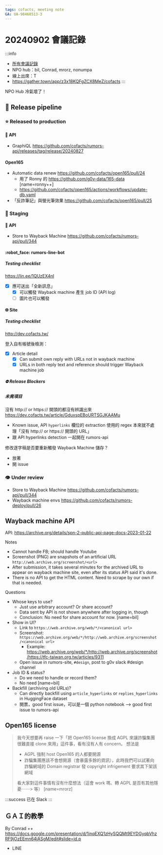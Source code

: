 ```yaml
---
tags: cofacts, meeting note
GA: UA-98468513-3
---
```


20240902 會議記錄
=====

:::info
- [所有會議記錄](https://g0v.hackmd.io/@mrorz/cofacts-meeting-notes/)
- NPO hub：bil, Conrad, mrorz, nonumpa
- 線上出席：T
- https://gather.town/app/z3x18KQFgZCX8MeZ/cofacts
:::

NPO Hub 冷氣壞了！


## :potable_water: Release pipeline

### :star: Released to production

#### :electric_plug: API
- GraphiQL https://github.com/cofacts/rumors-api/releases/tag/release/20240827

#### Open165
- Automatic data renew https://github.com/cofacts/open165/pull/24
    - 用了 Ronny 的 https://github.com/g0v-data/165-data [name=ronny++]
    - https://github.com/cofacts/open165/actions/workflows/update-db.yaml
- 「反詐筆記」與螢光筆效果 https://github.com/cofacts/open165/pull/25

### :rocket: Staging

#### :electric_plug: API
- Store to Wayback Machine https://github.com/cofacts/rumors-api/pull/344

#### :robot_face: rumors-line-bot

##### Testing checklist

https://lin.ee/1QUzEX4nI

- [x] 應可送出「全新訊息」
    - [x] 可以觸發 Wayback machine 產生 job ID (API log)
    - [ ] 圖片也可以觸發

#### :globe_with_meridians: Site
##### Testing checklist
http://dev.cofacts.tw/

登入自有帳號後檢測：
- [x] Article detail
  - [x] Can submit own reply with URLs not in wayback machine
  - [x] URLs in both reply text and reference should trigger Wayback machine job

##### ⛔️ Release Blockers

##### 未竟項目

沒有 http:// or https:// 開頭的都沒有辨識出來
https://dev.cofacts.tw/article/GduxspEBoURTSGJKAAMu
- Known issue, API `hyperlinks` 欄位的 extraction 使用的 regex 本來就不處理「沒有 http:// or https:// 開頭的 URL」
- 跟 API hyperlinks detection 一起開在 rumors-api

修改逐字稿是否要重新觸發 Wayback Machine 儲存？
- 放著
- 開 issue

### :eye: Under review

- Store to Wayback Machine https://github.com/cofacts/rumors-api/pull/344
- Wayback machine envs https://github.com/cofacts/rumors-deploy/pull/26

## Wayback machine API

API: https://archive.org/details/spn-2-public-api-page-docs-2023-01-22

Notes
- Cannot handle FB; should handle Youtube
- Screenshot (PNG) are snapshots of an artificial URL  `http://web.archive.org/screenshot/<url>`
- After submission, it takes several minutes for the archived URL to appear on wayback machine site, even after its status API said it's done.
- There is no API to get the HTML content. Need to scrape by our own if that is needed.

Questions
- Whose keys to use?
    - Just use arbitrary account? Or share account?
    - Data sent by API is not shown anywhere after logging in, though
    - Conclusion: No need for share account for now. [name=bil]
- Show in UI?
    - Link to `https://web.archive.org/web/*/<canonical url>`
    - Screenshot: `https://web.archive.org/web/*/http://web.archive.org/screenshot/<canonical url>`
        - Example: https://web.archive.org/web/*/http://web.archive.org/screenshot/https://tfc-taiwan.org.tw/articles/9311
    - Open issue in rumors-site, `#design`, post to g0v slack #design channel
- Job ID & status?
    - Do we need to handle or record them?
    - No need [name=bil]
- Backfill (archiving old URLs)?
    - Can directly backfill using `article_hyperlinks` or `replies_hyperlinks` in HuggingFace dataset
    - 開票，good first issue，可以是一個 python notebook --> good first issue to rumors-api

## Open165 license

> 我今天想要再 raise 一下「把 Open165 license 換成 AGPL 來讓詐騙集團很難直接 clone 來用」這件事，看有沒有人有 concern。
> 想法是
> - AGPL 強制 host Open165 的人都要開源
> - 詐騙集團應該不會想開源（會暴露多餘的資訊），此時我們可以試著向詐騙網域的 Domain registrar 發 copyright infrigement 要求其下架該網域
>
> 看大家對這件事情有沒有什麼想法（這會 work 嗎、轉 AGPL 是否有其他隱憂⋯⋯> 等）
> [name=mrorz]

:::success
已在 Slack
:::

## ＧＡＩ的教學
By Conrad ++ https://docs.google.com/presentation/d/1inqEXQ1zHySQQMt9EYDGyqbVhzRF9jOzEEmn64jASgM/edit#slide=id.p

- LINE
